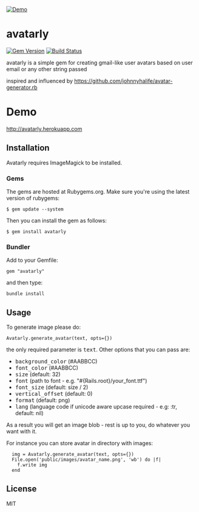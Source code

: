 [![Demo](http://f.cl.ly/items/0M3L273P2r2l0A3L052M/avatars.png)](http://avatarly.herokuapp.com)

# avatarly

[![Gem Version](https://badge.fury.io/rb/avatarly.png)](https://rubygems.org/gems/avatarly)
[![Build Status](https://travis-ci.org/lucek/avatarly.svg?branch=master)](https://travis-ci.org/lucek/avatarly)

avatarly is a simple gem for creating gmail-like user avatars based on user email or any other string passed

inspired and influenced by https://github.com/johnnyhalife/avatar-generator.rb

# Demo

http://avatarly.herokuapp.com

## Installation

Avatarly requires ImageMagick to be installed.

### Gems

The gems are hosted at Rubygems.org. Make sure you're using the latest version of rubygems:

    $ gem update --system

Then you can install the gem as follows:

    $ gem install avatarly

### Bundler

Add to your Gemfile:

    gem "avatarly"

and then type:

    bundle install

## Usage

To generate image please do:

    Avatarly.generate_avatar(text, opts={})

the only required parameter is <tt>text</tt>. Other options that you can pass are:

* <tt>background_color</tt> (#AABBCC)
* <tt>font_color</tt> (#AABBCC)
* <tt>size</tt>  (default: 32)
* <tt>font</tt>  (path to font - e.g. "#{Rails.root}/your_font.ttf")
* <tt>font_size</tt> (default: size / 2)
* <tt>vertical_offset</tt> (default: 0)
* <tt>format</tt> (default: png)
* <tt>lang</tt> (language code if unicode aware upcase required - e.g: :tr, default: nil)

As a result you will get an image blob - rest is up to you, do whatever you want with it.

For instance you can store avatar in directory with images:

      img = Avatarly.generate_avatar(text, opts={})
      File.open('public/images/avatar_name.png', 'wb') do |f|
        f.write img
      end

## License

MIT
